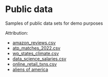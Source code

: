 # Public data
Samples of public data sets for demo purposes

Attribution:
- [amazon_reviews.csv](https://www.kaggle.com/datasets/tarkkaanko/amazon)
- [atp_matches_2022.csv](https://github.com/JeffSackmann/tennis_atp/blob/master/atp_matches_2022.csv)
- [wp_states_climate.csv](https://github.com/washingtonpost/data-2C-beyond-the-limit-usa)
- [data_science_salaries.csv](https://www.kaggle.com/datasets/ruchi798/data-science-job-salaries)
- [online_retail_txns.csv](https://archive.ics.uci.edu/ml/datasets/online+retail)
- [aliens of america](https://app.gumroad.com/d/905b3ad8a524c252f33d4f4bf0f2d32c)